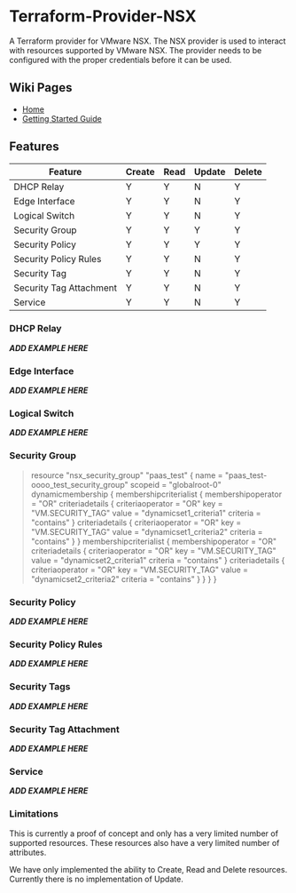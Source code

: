 # Terraform-Provider-NSX

A Terraform provider for VMware NSX.  The NSX provider is used to interact
with resources supported by VMware NSX.  The provider needs to be configured
with the proper credentials before it can be used.

## Wiki Pages
* [Home](https://github.com/sky-uk/terraform-provider-nsx/wiki)
* [Getting Started Guide](https://github.com/sky-uk/terraform-provider-nsx/wiki/Getting-Started-Guide)

## Features
| Feature                 | Create | Read  | Update  | Delete |
|-------------------------|--------|-------|---------|--------|
| DHCP Relay              |   Y    |   Y   |    N    |   Y    |
| Edge Interface          |   Y    |   Y   |    N    |   Y    |
| Logical Switch          |   Y    |   Y   |    N    |   Y    |
| Security Group          |   Y    |   Y   |    Y    |   Y    |
| Security Policy         |   Y    |   Y   |    Y    |   Y    |
| Security Policy Rules   |   Y    |   Y   |    N    |   Y    |
| Security Tag            |   Y    |   Y   |    N    |   Y    |
| Security Tag Attachment |   Y    |   Y   |    N    |   Y    |
| Service                 |   Y    |   Y   |    N    |   Y    |

### DHCP Relay
***ADD EXAMPLE HERE***

### Edge Interface
***ADD EXAMPLE HERE***

### Logical Switch
***ADD EXAMPLE HERE***

### Security Group

> resource "nsx_security_group" "paas_test" {
>    name = "paas_test-oooo_test_security_group"
>    scopeid = "globalroot-0"
>    dynamicmembership {
>        membershipcriterialist {
>            membershipoperator = "OR"
>            criteriadetails {
>                criteriaoperator = "OR"
>                key = "VM.SECURITY_TAG"
>                value = "dynamicset1_criteria1"
>                criteria = "contains"
>            }
>            criteriadetails {
>                criteriaoperator = "OR"
>                key = "VM.SECURITY_TAG"
>                value = "dynamicset1_criteria2"
>                criteria = "contains"
>            }
>        }
>        membershipcriterialist {
>            membershipoperator = "OR"
>            criteriadetails {
>                criteriaoperator = "OR"
>                key = "VM.SECURITY_TAG"
>                value = "dynamicset2_criteria1"
>                criteria = "contains"
>            }
>            criteriadetails {
>                criteriaoperator = "OR"
>                key = "VM.SECURITY_TAG"
>                value = "dynamicset2_criteria2"
>                criteria = "contains"
>            }
>        }
>    }
>}


### Security Policy
***ADD EXAMPLE HERE***

### Security Policy Rules
***ADD EXAMPLE HERE***

### Security Tags
***ADD EXAMPLE HERE***

### Security Tag Attachment
***ADD EXAMPLE HERE***

### Service
***ADD EXAMPLE HERE***


### Limitations

This is currently a proof of concept and only has a very limited number of
supported resources.  These resources also have a very limited number
of attributes.

We have only implemented the ability to Create, Read and Delete resources.
Currently there is no implementation of Update.

